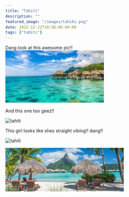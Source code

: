 ```yaml
---
title: "Tahiti"
description: ""
featured_image: "/images/tahihi.png"
date: 2022-12-22T10:58:08-04:00
tags: ["tahiti"]
---
```



Dang look at this awesome pic!!
![tahiti](/content/images/tahiti.jpg)



And this one too geez!!

![tahiti](/images/tahiti2.jpg)



This girl looks like shes straight vibing!! dang!!

![tahiti](/images/relaxed.jfif)

![tropical](/content/images/swagtropical.jfif)





<!-- git add .
git commit -m "swag changes"
git push -->